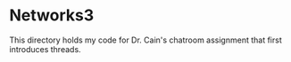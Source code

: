 # Networks3 
This directory holds my code for Dr. Cain's chatroom assignment that first introduces threads.
